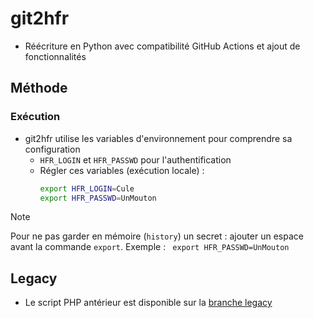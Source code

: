 # git2hfr

* Réécriture en Python avec compatibilité GitHub Actions et ajout de fonctionnalités

## Méthode

### Exécution

* git2hfr utilise les variables d'environnement pour comprendre sa configuration
    * `HFR_LOGIN` et `HFR_PASSWD` pour l'authentification
    * Régler ces variables (exécution locale) :
        ```bash
        export HFR_LOGIN=Cule
        export HFR_PASSWD=UnMouton
        ```
> [!NOTE]
> Pour ne pas garder en mémoire (`history`) un secret : ajouter un espace avant la commande `export`. Exemple : ` export HFR_PASSWD=UnMouton`

## Legacy

* Le script PHP antérieur est disponible sur la [branche legacy](https://github.com/XaaT/hfr-git2hfr/tree/legacy)
